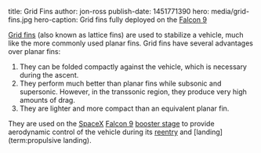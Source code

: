 title: Grid Fins
author: jon-ross
publish-date: 1451771390
hero: media/grid-fins.jpg
hero-caption: Grid fins fully deployed on the [Falcon 9](term)

[Grid fins](wikipedia) (also known as lattice fins) are used
to stabilize a vehicle, much like the more commonly used planar
fins. Grid fins have several advantages over planar fins:

1. They can be folded compactly against the vehicle, which is
   necessary during the ascent.
2. They perform much better than planar fins while subsonic and
   supersonic. However, in the transsonic region, they produce very
   high amounts of drag.
3. They are lighter and more compact than an equivalent planar fin.

They are used on the [SpaceX](term) [Falcon 9](term)
[booster stage](term) to provide aerodynamic control of the vehicle
during its [reentry](term) and [landing](term:propulsive landing).
